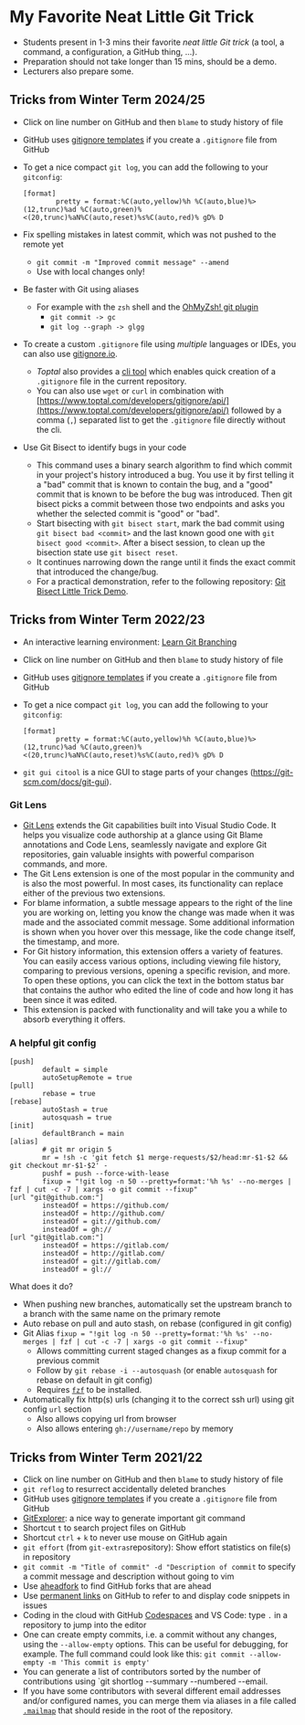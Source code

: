 # My Favorite Neat Little Git Trick

- Students present in 1-3 mins their favorite *neat little Git trick* (a tool, a command, a configuration, a GitHub thing, ...).
- Preparation should not take longer than 15 mins, should be a demo.
- Lecturers also prepare some.

## Tricks from Winter Term 2024/25

- Click on line number on GitHub and then `blame` to study history of file
- GitHub uses [gitignore templates](https://github.com/github/gitignore) if you create a `.gitignore` file from GitHub
- To get a nice compact `git log`, you can add the following to your `gitconfig`:

    ```
    [format]
            pretty = format:%C(auto,yellow)%h %C(auto,blue)%>(12,trunc)%ad %C(auto,green)%<(20,trunc)%aN%C(auto,reset)%s%C(auto,red)% gD% D
    ```

- Fix spelling mistakes in latest commit, which was not pushed to the remote yet
    - `git commit -m "Improved commit message" --amend`
    - Use with local changes only!

- Be faster with Git using aliases
    - For example with the `zsh` shell and the [OhMyZsh! git plugin](https://github.com/ohmyzsh/ohmyzsh/tree/master/plugins/git)
        - `git commit -> gc`
        - `git log --graph -> glgg`

- To create a custom `.gitignore` file using *multiple* languages or IDEs, you can also use [gitignore.io](https://gitignore.io/).
    - *Toptal* also provides a [cli tool](https://docs.gitignore.io/install/command-line) which enables quick creation of a `.gitignore` file in the current repository.
    - You can also use `wget` or `curl` in combination with [https://www.toptal.com/developers/gitignore/api/](https://www.toptal.com/developers/gitignore/api/) followed by a comma (`,`) separated list to get the `.gitignore` file directly without the cli.

- Use Git Bisect to identify bugs in your code
    - This command uses a binary search algorithm to find which commit in your project's history introduced a bug. You use it by first telling it a "bad" commit that is known to contain the bug, and a "good" commit that is known to be before the bug was introduced. Then git bisect picks a commit between those two endpoints and asks you whether the selected commit is "good" or "bad".
    - Start bisecting with `git bisect start`, mark the bad commit using `git bisect bad <commit>` and the last known good one with `git bisect good <commit>`. After a bisect session, to clean up the bisection state use `git bisect reset`.
    - It continues narrowing down the range until it finds the exact commit that introduced the change/bug.
    - For a practical demonstration, refer to the following repository: [Git Bisect Little Trick Demo](https://github.com/Vaish-W/git-bisect-little-trick-demo).

## Tricks from Winter Term 2022/23

- An interactive learning environment: [Learn Git Branching](https://learngitbranching.js.org/)
- Click on line number on GitHub and then `blame` to study history of file
- GitHub uses [gitignore templates](https://github.com/github/gitignore) if you create a `.gitignore` file from GitHub
- To get a nice compact `git log`, you can add the following to your `gitconfig`:

    ```
    [format]
            pretty = format:%C(auto,yellow)%h %C(auto,blue)%>(12,trunc)%ad %C(auto,green)%<(20,trunc)%aN%C(auto,reset)%s%C(auto,red)% gD% D
    ```

- `git gui citool` is a nice GUI to stage parts of your changes (https://git-scm.com/docs/git-gui).

### Git Lens

- [Git Lens](https://marketplace.visualstudio.com/items?itemName=eamodio.gitlens) extends the Git capabilities built into Visual Studio Code. It helps you visualize code authorship at a glance using Git Blame annotations and Code Lens, seamlessly navigate and explore Git repositories, gain valuable insights with powerful comparison commands, and more.
- The Git Lens extension is one of the most popular in the community and is also the most powerful. In most cases, its functionality can replace either of the previous two extensions.
- For blame information, a subtle message appears to the right of the line you are working on, letting you know the change was made when it was made and the associated commit message. Some additional information is shown when you hover over this message, like the code change itself, the timestamp, and more.
- For Git history information, this extension offers a variety of features. You can easily access various options, including viewing file history, comparing to previous versions, opening a specific revision, and more. To open these options, you can click the text in the bottom status bar that contains the author who edited the line of code and how long it has been since it was edited.
- This extension is packed with functionality and will take you a while to absorb everything it offers.

### A helpful git config

```
[push]
        default = simple
        autoSetupRemote = true
[pull]
        rebase = true
[rebase]
        autoStash = true
        autosquash = true
[init]
        defaultBranch = main
[alias]
        # git mr origin 5
        mr = !sh -c 'git fetch $1 merge-requests/$2/head:mr-$1-$2 && git checkout mr-$1-$2' -
        pushf = push --force-with-lease
        fixup = "!git log -n 50 --pretty=format:'%h %s' --no-merges | fzf | cut -c -7 | xargs -o git commit --fixup"
[url "git@github.com:"]
        insteadOf = https://github.com/
        insteadOf = http://github.com/
        insteadOf = git://github.com/
        insteadOf = gh://
[url "git@gitlab.com:"]
        insteadOf = https://gitlab.com/
        insteadOf = http://gitlab.com/
        insteadOf = git://gitlab.com/
        insteadOf = gl://
```

What does it do?

- When pushing new branches, automatically set the upstream branch to a branch with the same name on the primary remote
- Auto rebase on pull and auto stash, on rebase (configured in git config)
- Git Alias `fixup = "!git log -n 50 --pretty=format:'%h %s' --no-merges | fzf | cut -c -7 | xargs -o git commit --fixup"`
    - Allows committing current staged changes as a fixup commit for a previous commit
    - Follow by `git rebase -i --autosquash` (or enable `autosquash` for rebase on default in git config)
    - Requires [`fzf`](https://github.com/junegunn/fzf) to be installed.
- Automatically fix http(s) urls (changing it to the correct ssh url) using git config `url` section
    - Also allows copying url from browser
    - Also allows entering `gh://username/repo` by memory

## Tricks from Winter Term 2021/22

- Click on line number on GitHub and then `blame` to study history of file
- `git reflog` to resurrect accidentally deleted branches
- GitHub uses [gitignore templates](https://github.com/github/gitignore) if you create a `.gitignore` file from GitHub
- [GitExplorer](https://gitexplorer.com/): a nice way to generate important git command
- Shortcut `t` to search project files on GitHub
- Shortcut `ctrl` + `k` to never use mouse on GitHub again
- `git effort` (from `git-extras`repository): Show effort statistics on file(s) in repository
- `git commit -m "Title of commit" -d "Description of commit` to specify a commit message and description without going to vim
- Use [aheadfork](https://github.com/mbomb007/aheadfork) to find GitHub forks that are ahead
- Use [permanent links](https://docs.github.com/en/github/writing-on-github/working-with-advanced-formatting/creating-a-permanent-link-to-a-code-snippet#linking-to-code) on GitHub to refer to and display code snippets in issues
- Coding in the cloud with GitHub [Codespaces](https://github.com/features/codespaces) and VS Code: type `.` in a repository to jump into the editor
- One can create empty commits, i.e. a commit without any changes, using the `--allow-empty` options. This can be useful for debugging, for example. The full command could look like this: `git commit --allow-empty -m 'This commit is empty'`
- You can generate a list of contributors sorted by the number of contributions using `git shortlog --summary --numbered --email.
- If you have some contributors with several different email addresses and/or configured names, you can merge them via aliases in a file called [`.mailmap`](https://git-scm.com/docs/gitmailmap) that should reside in the root of the repository.
